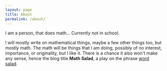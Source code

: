 ```yaml
---
layout: page
title: About
permalink: /about/
---
```


I am a person, that does math... Currently not in school. 

I will mostly write on mathematical things, maybe a few other things too, but mostly math. The math will be things that I am doing, possibly of no interest, importance, or originality, but I like it. There is a chance it also won't make any sense, hence the blog title **Math Salad**, a play on the phrase [word salad][wordsalad].

[wordsalad]: https://en.wikipedia.org/wiki/Word_salad